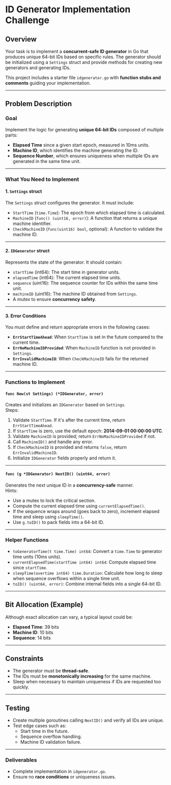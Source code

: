 # ID Generator Implementation Challenge

## Overview
Your task is to implement a **concurrent-safe ID generator** in Go that produces unique 64-bit IDs based on specific rules. The generator should be initialized using a `Settings` struct and provide methods for creating new generators and generating IDs.

This project includes a starter file `idgenerator.go` with **function stubs and comments** guiding your implementation.

---

## Problem Description

### Goal
Implement the logic for generating **unique 64-bit IDs** composed of multiple parts:
- **Elapsed Time** since a given start epoch, measured in 10ms units.
- **Machine ID**, which identifies the machine generating the ID.
- **Sequence Number**, which ensures uniqueness when multiple IDs are generated in the same time unit.

---

### What You Need to Implement

#### 1. `Settings` struct
The `Settings` struct configures the generator. It must include:
- `StartTime` (`time.Time`): The epoch from which elapsed time is calculated.
- `MachineID` (`func() (uint16, error)`): A function that returns a unique machine identifier.
- `CheckMachineID` (`func(uint16) bool`, optional): A function to validate the machine ID.

---

#### 2. `IDGenerator` struct
Represents the state of the generator. It should contain:
- `startTime` (int64): The start time in generator units.
- `elapsedTime` (int64): The current elapsed time units.
- `sequence` (uint16): The sequence counter for IDs within the same time unit.
- `machineID` (uint16): The machine ID obtained from `Settings`.
- A mutex to ensure **concurrency safety**.

---

#### 3. Error Conditions
You must define and return appropriate errors in the following cases:
- **`ErrStartTimeAhead`**: When `StartTime` is set in the future compared to the current time.
- **`ErrNoMachineIDProvided`**: When `MachineID` function is not provided in `Settings`.
- **`ErrInvalidMachineID`**: When `CheckMachineID` fails for the returned machine ID.

---

### Functions to Implement

#### `func New(st Settings) (*IDGenerator, error)`
Creates and initializes an `IDGenerator` based on `Settings`.  
Steps:
1. Validate `StartTime`. If it's after the current time, return `ErrStartTimeAhead`.
2. If `StartTime` is zero, use the default epoch: **2014-09-01 00:00:00 UTC**.
3. Validate `MachineID` is provided; return `ErrNoMachineIDProvided` if not.
4. Call `MachineID()` and handle any error.
5. If `CheckMachineID` is provided and returns `false`, return `ErrInvalidMachineID`.
6. Initialize `IDGenerator` fields properly and return it.

---

#### `func (g *IDGenerator) NextID() (uint64, error)`
Generates the next unique ID in a **concurrency-safe** manner.  
Hints:
- Use a mutex to lock the critical section.
- Compute the current elapsed time using `currentElapsedTime()`.
- If the sequence wraps around (goes back to zero), increment elapsed time and sleep using `sleepTime()`.
- Use `g.toID()` to pack fields into a 64-bit ID.

---

### Helper Functions
- `toGeneratorTime(t time.Time) int64`: Convert a `time.Time` to generator time units (10ms units).
- `currentElapsedTime(startTime int64) int64`: Compute elapsed time since `startTime`.
- `sleepTime(overtime int64) time.Duration`: Calculate how long to sleep when sequence overflows within a single time unit.
- `toID() (uint64, error)`: Combine internal fields into a single 64-bit ID.

---

## Bit Allocation (Example)
Although exact allocation can vary, a typical layout could be:
- **Elapsed Time**: 39 bits
- **Machine ID**: 10 bits
- **Sequence**: 14 bits

---

## Constraints
- The generator must be **thread-safe**.
- The IDs must be **monotonically increasing** for the same machine.
- Sleep when necessary to maintain uniqueness if IDs are requested too quickly.

---

## Testing
- Create multiple goroutines calling `NextID()` and verify all IDs are unique.
- Test edge cases such as:
  - Start time in the future.
  - Sequence overflow handling.
  - Machine ID validation failure.

---

### Deliverables
- Complete implementation in `idgenerator.go`.
- Ensure no **race conditions** or uniqueness issues.
